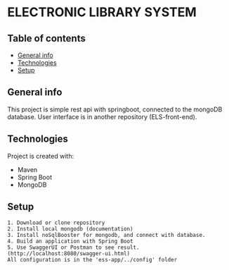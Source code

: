 # ELECTRONIC LIBRARY SYSTEM

## Table of contents
* [General info](#general-info)
* [Technologies](#technologies)
* [Setup](#setup)

## General info
This project is simple rest api with springboot, connected to the mongoDB database.
User interface is in another repository (ELS-front-end).
	
## Technologies
Project is created with:
* Maven
* Spring Boot
* MongoDB
	
## Setup
```
1. Download or clone repository
2. Install local mongodb (documentation)
3. Install noSqlBooster for mongodb, and connect with database.
4. Build an application with Spring Boot
5. Use SwaggerUI or Postman to see result. (http://localhost:8080/swagger-ui.html)
All configuration is in the 'ess-app/../config' folder
```
